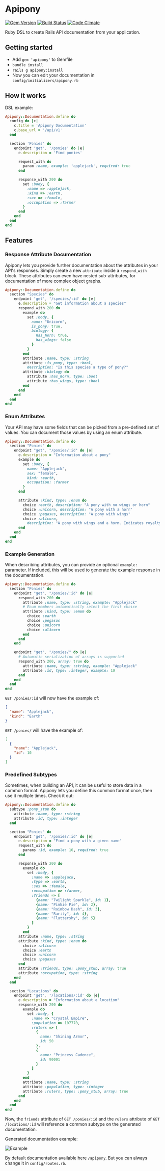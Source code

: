 # Apipony

[![Gem Version](https://badge.fury.io/rb/apipony.svg)](https://badge.fury.io/rb/apipony)
[![Build Status](https://travis-ci.org/droptheplot/apipony.svg?branch=travis)](https://travis-ci.org/droptheplot/apipony)
[![Code Climate](https://codeclimate.com/github/droptheplot/apipony/badges/gpa.svg)](https://codeclimate.com/github/droptheplot/apipony)

Ruby DSL to create Rails API documentation from your application.


## Getting started
* Add `gem 'apipony'` to Gemfile
* `bundle install`
* `rails g apipony:install`
* Now you can edit your documentation in `config/initializers/apipony.rb`


## How it works
DSL example:

```ruby
Apipony::Documentation.define do
  config do |c|
    c.title = 'Apipony Documentation'
    c.base_url = '/api/v1'
  end

  section 'Ponies' do
    endpoint 'get', '/ponies' do |e|
      e.description = 'Find ponies'

      request_with do
        param :name, example: 'applejack', required: true
      end

      response_with 200 do
        set :body, {
          :name => :applejack,
          :kind => :earth,
          :sex => :female,
          :occupation => :farmer
        }
      end
    end
  end
end
```


## Features

### Response Attribute Documentation
Apipony lets you provide further documentation about the attributes in your
API's responses. Simply create a new `attribute` inside a `respond_with` block.
These attributes can even have nested sub-attributes, for documentation of 
more complex object graphs.

```ruby
Apipony::Documentation.define do
  section "Species" do
    endpoint 'get', '/species/:id' do |e|
      e.description = "Get information about a species"
      respond_with 200 do 
        example do 
          set :body, {
            name: "Unicorn",
            is_pony: true,
            biology: {
              has_horn: true,
              has_wings: false
            }
          }
        end
        attribute :name, type: :string
        attribute :is_pony, type: :bool,
          description: "Is this species a type of pony?"
        attribute :biology do
          attribute :has_horn, type: :bool
          attribute :has_wings, type: :bool
        end
      end
    end
  end
end
```

### Enum Attributes
Your API may have some fields that can be picked from a pre-defined set of
values. You can document those values by using an enum attribute.

```ruby
Apipony::Documentation.define do
  section "Ponies" do
    endpoint "get", "/ponies/:id" do |e|
      e.description = "Information about a pony"
      example do 
        set :body, {
          name: "Applejack",
          sex: "female",
          kind: :earth,
          occupation: :farmer
        }
      end

      attribute :kind, type: :enum do
        choice :earth, description: "A pony with no wings or horn"
        choice :unicorn, description: "A pony with a horn"
        choice :pegasus, description: "A pony with wings"
        choice :alicorn,
          description: "A pony with wings and a horn. Indicates royalty."
      end
    end
  end
end
```

### Example Generation
When describing attributes, you can provide an optional `example:` parameter.
If included, this will be used to generate the example response in the 
documentation. 

```ruby
Apipony::Documentation.define do
  section "Ponies" do
    endpoint "get", "/ponies/:id" do |e|
      respond_with 200 do
        attribute :name, type: :string, example: "Applejack"
        # Enum members automatically select the first choice
        attribute :kind, type: :enum do
          choice :earth
          choice :pegasus
          choice :unicorn
          choice :alicorn
        end
      end
    end

    endpoint "get", "/ponies/" do |e|
      # Automatic serialization of arrays is supported
      respond_with 200, array: true do
        attribute :name, type: :string, example: "Applejack"
        attribute :id, type: :integer, example: 10
      end
    end
  end
end
```

`GET /ponies/:id` will now have the example of:

```json
{
  "name": "Applejack",
  "kind": "Earth"
}
```

`GET /ponies/` will have the example of:

```json
[
  {
    "name": "Applejack",
    "id": 10
  }
]
```

### Predefined Subtypes
Sometimes, when building an API, it can be useful to store data in a common
format. Apipony lets you define this common format once, then use it multiple
times. Check it out:

```ruby
Apipony::Documentation.define do 
  subtype :pony_stub do
    attribute :name, type: :string
    attribute :id, type: :integer
  end

  section "Ponies" do
    endpoint 'get', '/ponies/:id' do |e|
      e.description = "Find a pony with a given name"
      request_with do
        params :id, example: 10, required: true
      end

      response_with 200 do
        example do
          set :body, {
            :name => :applejack,
            :type => :earth,
            :sex => :female,
            :occupation => :farmer,
            :friends => [
              {name: "Twilight Sparkle", id: 1},
              {name: "Pinkie Pie", id: 2},
              {name: "Rainbow Dash", id: 3},
              {name: "Rarity", id: 4},
              {name: "Fluttershy", id: 5}
            ]
          }
        end
      attribute :name, type: :string
      attribute :kind, type: :enum do
        choice :alicorn
        choice :earth
        choice :unicorn
        choice :pegasus
      end
      attribute :friends, type: :pony_stub, array: true
      attribute :occupation, type: :string
    end
  end

  section "Locations" do
    endpoint 'get', '/locations/:id' do |e|
      e.description = "Information about a location"
      response_with 200 do
        example do
          set :body, {
            :name => "Crystal Empire",
            :population => 107770,
            :rulers => [
              {
                name: "Shining Armor",
                id: 50
              },
              {
                name: "Princess Cadence",
                id: 90001
              }
            ]
          }
        end
        attribute :name, type: :string
        attribute :population, type: :integer
        attribute :rulers, type: :pony_stub, array: true
      end
    end
  end
end
```

Now, the `friends` attribute of `GET /ponies/:id` and the `rulers` attribute of
`GET /locations/:id` will reference a common subtype on the generated
documentation.


Generated documentation example:

![Example](https://raw.githubusercontent.com/droptheplot/apipony/master/preview.png)

By default documentation available here `/apipony`. But you can always change it in `config/routes.rb`.
